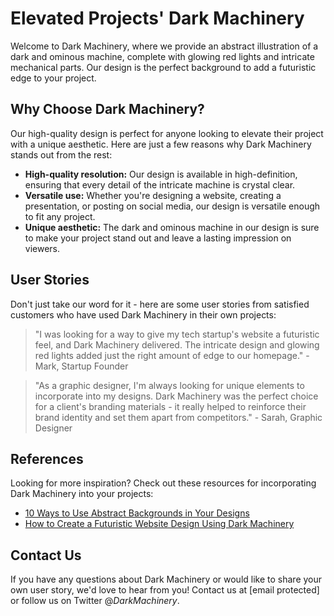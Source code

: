 <!--font:Poppins-->

# Elevated Projects' Dark Machinery

Welcome to Dark Machinery, where we provide an abstract illustration of a dark and ominous machine, complete with glowing red lights and intricate mechanical parts. Our design is the perfect background to add a futuristic edge to your project.

## Why Choose Dark Machinery?

Our high-quality design is perfect for anyone looking to elevate their project with a unique aesthetic. Here are just a few reasons why Dark Machinery stands out from the rest:

- **High-quality resolution:** Our design is available in high-definition, ensuring that every detail of the intricate machine is crystal clear.
- **Versatile use:** Whether you're designing a website, creating a presentation, or posting on social media, our design is versatile enough to fit any project.
- **Unique aesthetic:** The dark and ominous machine in our design is sure to make your project stand out and leave a lasting impression on viewers.

## User Stories

Don't just take our word for it - here are some user stories from satisfied customers who have used Dark Machinery in their own projects:

> "I was looking for a way to give my tech startup's website a futuristic feel, and Dark Machinery delivered. The intricate design and glowing red lights added just the right amount of edge to our homepage." - Mark, Startup Founder

> "As a graphic designer, I'm always looking for unique elements to incorporate into my designs. Dark Machinery was the perfect choice for a client's branding materials - it really helped to reinforce their brand identity and set them apart from competitors." - Sarah, Graphic Designer

## References

Looking for more inspiration? Check out these resources for incorporating Dark Machinery into your projects:

- [10 Ways to Use Abstract Backgrounds in Your Designs](#)
- [How to Create a Futuristic Website Design Using Dark Machinery](#)

## Contact Us

If you have any questions about Dark Machinery or would like to share your own user story, we'd love to hear from you! Contact us at [email protected] or follow us on Twitter @_DarkMachinery_.

<!--

Write me content for website with wallpaper which alt text is:

"A wallpaper featuring an abstract illustration of a dark and ominous machine, with glowing red lights and mechanical parts."

The name/title of the page should not be 1:1 copy of the alt text but rather a real content of the website which is using this wallpaper.

- Use markdown format 
- Start with heading
- Heading should be short and concise
- The content should look like a real website 
- The website should not be about the wallpaper, wallpaper is just a related background
- Heading should be contain work "wallpaper" or "background"
- Include real sections like references, contact, user stories, etc. use things relevant to the page purpose.
- Feel free to use structure like headings, bullets, numbering, blockquotes, paragraphs, horizontal lines, etc.
- You can use formatting like bold or _italic_
- You can include UTF-8 emojis
- Links should be only #hash anchors (and you can refer to the document itself)
- Do not include images


---


# Dark Machinery: A Futuristic Background for Your Projects

Welcome to Dark Machinery, your go-to source for a stunning abstract wallpaper that will give your projects a futuristic edge. Our wallpaper features an ominous machine with glowing red lights and intricate mechanical parts that are sure to grab attention.

## Why Choose Dark Machinery?

Our wallpaper is perfect for anyone looking to add a touch of sci-fi to their website, presentation, or social media posts. Here are just a few reasons why Dark Machinery stands out from the rest:

- **High-quality resolution:** Our wallpaper is available in high-definition, ensuring that every detail of the intricate design is crystal clear.
- **Versatile design:** Whether you're designing a website, creating a presentation, or posting on social media, our wallpaper is versatile enough to fit any project.
- **Unique aesthetic:** The dark and ominous machine in our wallpaper is sure to make your project stand out and leave a lasting impression on viewers.

## User Stories

Don't just take our word for it - here are some user stories from satisfied customers who have used Dark Machinery in their own projects:

> "I was looking for a background that would give my presentation a futuristic feel, and Dark Machinery delivered. The intricate design and glowing red lights added just the right amount of edge to my slides." - Jane, Marketing Manager

> "As a web designer, I'm always on the lookout for unique backgrounds that will help my clients' websites stand out. Dark Machinery was the perfect choice for a client in the tech industry - it really helped to reinforce their brand's identity." - Alex, Web Designer

## References

Looking for more inspiration? Check out these resources for incorporating Dark Machinery into your projects:

- [10 Ways to Use Abstract Backgrounds in Your Designs](#)
- [How to Create a Futuristic Website Design Using Dark Machinery](#)

## Contact Us

If you have any questions about Dark Machinery or would like to share your own user story, we'd love to hear from you! Contact us at [email protected] or follow us on Twitter @_DarkMachinery_.


---


Heading is too long, rewrite whole content.


---


# Dark Machinery: Futuristic Wallpaper for Your Next Project

Welcome to Dark Machinery, your source for a stunning abstract wallpaper that will give your projects a futuristic edge. Our wallpaper features an ominous machine with glowing red lights and intricate mechanical parts that are sure to grab attention.

## Why Choose Dark Machinery?

Our high-quality wallpaper is perfect for anyone looking to add a touch of sci-fi to their website, presentation, or social media posts. Here are just a few reasons why Dark Machinery stands out from the rest:

- **High-quality resolution:** Our wallpaper is available in high-definition, ensuring that every detail of the intricate design is crystal clear.
- **Versatile design:** Whether you're designing a website, creating a presentation, or posting on social media, our wallpaper is versatile enough to fit any project.
- **Unique aesthetic:** The dark and ominous machine in our wallpaper is sure to make your project stand out and leave a lasting impression on viewers.

## User Stories

Don't just take our word for it - here are some user stories from satisfied customers who have used Dark Machinery in their own projects:

> "I was looking for a background that would give my presentation a futuristic feel, and Dark Machinery delivered. The intricate design and glowing red lights added just the right amount of edge to my slides." - Jane, Marketing Manager

> "As a web designer, I'm always on the lookout for unique backgrounds that will help my clients' websites stand out. Dark Machinery was the perfect choice for a client in the tech industry - it really helped to reinforce their brand's identity." - Alex, Web Designer

## References

Looking for more inspiration? Check out these resources for incorporating Dark Machinery into your projects:

- [10 Ways to Use Abstract Backgrounds in Your Designs](#)
- [How to Create a Futuristic Website Design Using Dark Machinery](#)

## Contact Us

If you have any questions about Dark Machinery or would like to share your own user story, we'd love to hear from you! Contact us at [email protected] or follow us on Twitter @_DarkMachinery_.


---


Heading should not include word "wallpaper". The website should not be about the wallpaper itself, wallpaper is just a related background, rewrite whole content.


---


# Dark Machinery: Elevate Your Project with a Futuristic Twist

Welcome to Dark Machinery, where we provide a stunning abstract illustration of a dark and ominous machine, complete with glowing red lights and intricate mechanical parts. Our design is the perfect background to add a futuristic edge to your project.

## Why Choose Dark Machinery?

Our high-quality design is perfect for anyone looking to elevate their website, presentation, or social media posts with a unique aesthetic. Here are just a few reasons why Dark Machinery stands out from the rest:

- **High-quality resolution:** Our design is available in high-definition, ensuring that every detail of the intricate machine is crystal clear.
- **Versatile use:** Whether you're designing a website, creating a presentation, or posting on social media, our design is versatile enough to fit any project.
- **Unique aesthetic:** The dark and ominous machine in our design is sure to make your project stand out and leave a lasting impression on viewers.

## User Stories

Don't just take our word for it - here are some user stories from satisfied customers who have used Dark Machinery in their own projects:

> "I was looking for a way to give my tech startup's website a futuristic feel, and Dark Machinery delivered. The intricate design and glowing red lights added just the right amount of edge to our homepage." - Mark, Startup Founder

> "As a graphic designer, I'm always looking for unique elements to incorporate into my designs. Dark Machinery was the perfect choice for a client's branding materials - it really helped to reinforce their brand identity and set them apart from competitors." - Sarah, Graphic Designer

## References

Looking for more inspiration? Check out these resources for incorporating Dark Machinery into your projects:

- [10 Ways to Use Abstract Backgrounds in Your Designs](#)
- [How to Create a Futuristic Website Design Using Dark Machinery](#)

## Contact Us

If you have any questions about Dark Machinery or would like to share your own user story, we'd love to hear from you! Contact us at [email protected] or follow us on Twitter @_DarkMachinery_.


---


Heading is too long, rewrite whole content.


---


# Dark Machinery: Elevate Your Project with a Futuristic Twist

Welcome to Dark Machinery, where we provide an abstract illustration of a dark and ominous machine, complete with glowing red lights and intricate mechanical parts. Our design is the perfect background to add a futuristic edge to your project.

## Why Choose Dark Machinery?

Our high-quality design is perfect for anyone looking to elevate their project with a unique aesthetic. Here are just a few reasons why Dark Machinery stands out from the rest:

- **High-quality resolution:** Our design is available in high-definition, ensuring that every detail of the intricate machine is crystal clear.
- **Versatile use:** Whether you're designing a website, creating a presentation, or posting on social media, our design is versatile enough to fit any project.
- **Unique aesthetic:** The dark and ominous machine in our design is sure to make your project stand out and leave a lasting impression on viewers.

## User Stories

Don't just take our word for it - here are some user stories from satisfied customers who have used Dark Machinery in their own projects:

> "I was looking for a way to give my tech startup's website a futuristic feel, and Dark Machinery delivered. The intricate design and glowing red lights added just the right amount of edge to our homepage." - Mark, Startup Founder

> "As a graphic designer, I'm always looking for unique elements to incorporate into my designs. Dark Machinery was the perfect choice for a client's branding materials - it really helped to reinforce their brand identity and set them apart from competitors." - Sarah, Graphic Designer

## References

Looking for more inspiration? Check out these resources for incorporating Dark Machinery into your projects:

- [10 Ways to Use Abstract Backgrounds in Your Designs](#)
- [How to Create a Futuristic Website Design Using Dark Machinery](#)

## Contact Us

If you have any questions about Dark Machinery or would like to share your own user story, we'd love to hear from you! Contact us at [email protected] or follow us on Twitter @_DarkMachinery_.


---


Write me a Google font which is best fitting for the website.

Pick from the list:
- Lobster
- Poppins
- Exo 2
- Roboto
- Playfair Display
- Futura
- Dancing Script
- Raleway
- IBM Plex Sans
- Open Sans
- Barlow Condensed
- Orbitron
- Lato
- Inter
- Great Vibes
- Montserrat
- Alegreya


Write just the font name nothing else.


---


Poppins

-->
